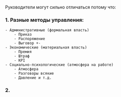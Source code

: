 Руководители могут сильно отличаться потому что:
### 1. Разные методы управления:
	- Административные (формальная власть)
		- Приказ
		- Распоряжение
		- Выговор +-
	- Экономические (материальная власть)
		- Премия
		- Штраф
		- KPI
	- Социально-психологические (атмосфера на работе)
		- Атмосфера
		- Разговоры всякие
		- Давление и т.д.
### 2. 